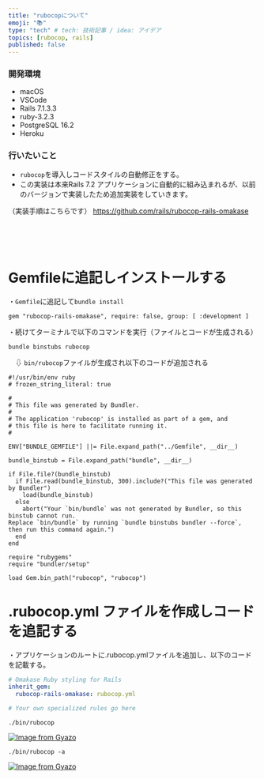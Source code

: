 ```yaml
---
title: "rubocopについて"
emoji: "📚"
type: "tech" # tech: 技術記事 / idea: アイデア
topics: [rubocop, rails]
published: false
---
```

### 開発環境
- macOS
- VSCode
- Rails 7.1.3.3
- ruby-3.2.3
- PostgreSQL 16.2
- Heroku

### 行いたいこと
- `rubocop`を導入しコードスタイルの自動修正をする。
- この実装は本来Rails 7.2 アプリケーションに自動的に組み込まれるが、以前のバージョンで実装したため追加実装をしていきます。


（実装手順はこちらです）
https://github.com/rails/rubocop-rails-omakase

<br>
<br>
<br>

# Gemfileに追記しインストールする
・`Gemfile`に追記して`bundle install`
```rb:Gemfile
gem "rubocop-rails-omakase", require: false, group: [ :development ]
```
・続けてターミナルで以下のコマンドを実行（ファイルとコードが生成される）
```:ターミナル
bundle binstubs rubocop
```
　⇩ `bin/rubocop`ファイルが生成され以下のコードが追加される
```rb:bin/rubocop
#!/usr/bin/env ruby
# frozen_string_literal: true

#
# This file was generated by Bundler.
#
# The application 'rubocop' is installed as part of a gem, and
# this file is here to facilitate running it.
#

ENV["BUNDLE_GEMFILE"] ||= File.expand_path("../Gemfile", __dir__)

bundle_binstub = File.expand_path("bundle", __dir__)

if File.file?(bundle_binstub)
  if File.read(bundle_binstub, 300).include?("This file was generated by Bundler")
    load(bundle_binstub)
  else
    abort("Your `bin/bundle` was not generated by Bundler, so this binstub cannot run.
Replace `bin/bundle` by running `bundle binstubs bundler --force`, then run this command again.")
  end
end

require "rubygems"
require "bundler/setup"

load Gem.bin_path("rubocop", "rubocop")
```
# .rubocop.yml ファイルを作成しコードを追記する
・アプリケーションのルートに.rubocop.ymlファイルを追加し、以下のコードを記載する。
```:.rubocop.yml
# Omakase Ruby styling for Rails
inherit_gem:
  rubocop-rails-omakase: rubocop.yml

# Your own specialized rules go here
```


```:ターミナル
./bin/rubocop
```
[![Image from Gyazo](https://i.gyazo.com/41e7f2820c2158bbb0e40e4960a9b62e.png)](https://gyazo.com/41e7f2820c2158bbb0e40e4960a9b62e)

```:ターミナル
./bin/rubocop -a
```
[![Image from Gyazo](https://i.gyazo.com/957d6f791894e8bab7650cebdce332a2.png)](https://gyazo.com/957d6f791894e8bab7650cebdce332a2)


<br>
<br>
<br>
